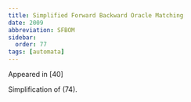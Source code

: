 ```yaml
---
title: Simplified Forward Backward Oracle Matching
date: 2009
abbreviation: SFBOM
sidebar:
  order: 77
tags: [automata]
---
```


Appeared in [40]

Simplification of (74).
